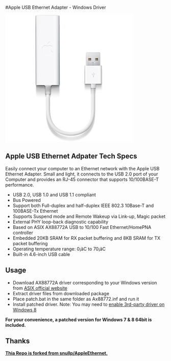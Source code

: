 #Apple USB Ethernet Adapter - Windows Driver

![Apple USB Ethernet Adpater](Apple%20USB%20Ethernet%20Adapter%20MC704.jpg "Apple USB Ethernet Adpater")


## Apple USB Ethernet Adpater Tech Specs
Easily connect your computer to an Ethernet network with the Apple USB Ethernet Adapter. Small and light, it connects to the USB 2.0 port of your Computer and provides an RJ-45 connector that supports 10/100BASE-T performance. 

* USB 2.0, USB 1.0 and USB 1.1 compliant
* Bus Powered
* Support both Full-duplex and half-duplex IEEE 802.3 10Base-T and 100BASE-Tx Ethernet
* Supports Suspend mode and Remote Wakeup via Link-up, Magic packet
* External PHY loop-back diagnostic capability
* Based on ASIX AX88772A USB to 10/100 Fast Ethernet/HomePNA controller
* Embedded 20KB SRAM for RX packet buffering and 8KB SRAM for TX packet buffering
* Operating temperature range: 0¡ãC to 70¡ãC
* Built-in 4.6-inch USB cable

## Usage

* Download AX88772A driver corresponding to your Windows version from [ASIX official website](http://www.asix.com.tw/download.php?sub=driverdetail&PItemID=97)
* Extract driver files from downloaded package
* Place patch.bat in the same folder as Ax88772.inf and run it
* Install patched driver. Note: You may need to [enable 3rd-party driver on Windows 8](http://www.nextofwindows.com/how-to-install-an-un-signed-3rd-party-driver-in-windows-8/)

**For your convenience, a patched version for Windows 7 & 8 64bit is included.**

## Thanks

**[Thia Repo is forked from snullp/AppleEthernet.](https://github.com/snullp/AppleEthernet)**
